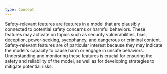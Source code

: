 ```yaml
---
type: Concept
---
```


Safety-relevant features are features in a model that are plausibly connected to potential safety concerns or harmful behaviors. These features may activate on topics such as security vulnerabilities, bias, deception, power-seeking, sycophancy, and dangerous or criminal content. Safety-relevant features are of particular interest because they may indicate the model's capacity to cause harm or engage in unsafe behaviors. Understanding and monitoring these features is crucial for ensuring the safety and reliability of the model, as well as for developing strategies to mitigate potential risks.